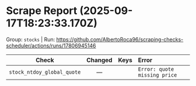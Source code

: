 # Scrape Report (2025-09-17T18:23:33.170Z)

Group: `stocks`  |  Run: https://github.com/AlbertoRoca96/scraping-checks-scheduler/actions/runs/17806945146

| Check | Changed | Keys | Error |
|---|:---:|:--|:--|
| `stock_ntdoy_global_quote` | — |  | `Error: quote missing price` |
